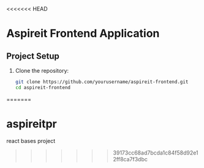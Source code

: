 <<<<<<< HEAD
<!-- # Aspireit Frontend Application

## Project Setup

1. Clone the repository:
   ```bash
   git clone https://github.com/yourusername/aspireit-frontend.git
   cd aspireit-frontend-->


# Aspireit Frontend Application

## Project Setup

1. Clone the repository:
   ```bash
   git clone https://github.com/yourusername/aspireit-frontend.git
   cd aspireit-frontend
=======
# aspireitpr
react bases project
>>>>>>> 39173cc68ad7bcda1c84f58d92e12ff8ca7f3dbc

